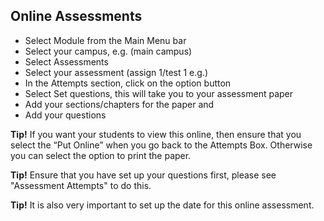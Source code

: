 ## **Online Assessments**

- Select Module from the Main Menu bar
- Select your campus, e.g. (main campus)
- Select Assessments
- Select your assessment (assign 1/test 1 e.g.)
- In the Attempts section, click on the option button
- Select Set questions, this will take you to your assessment paper
- Add your sections/chapters for the paper and
- Add your questions 

**Tip!**  If you want your students to view this online, then ensure that you select the “Put Online” when you go back to the Attempts Box. 
Otherwise you can select the option to print the paper. 

**Tip!** Ensure that you have set up your questions first, please see "Assessment Attempts" to do this. 

**Tip!** It is also very important to set up the date for this online assessment. 


